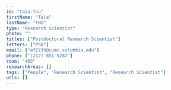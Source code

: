 ```yaml
---
id: "tala-fnu"
firstName: "Tala"
lastName: "FNU"
type: "Research Scientist"
photo: ""
titles: ["Postdoctoral Research Scientist"]
letters: ["PhD"]
email: ["af2739@cumc.columbia.edu"]
phone: ["(212) 851-5287"]
room: "403"
researchAreas: []
tags: ["People", "Research Scientist", "Research Scientist"]
urls: []
---
```

